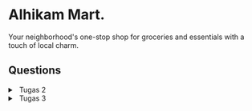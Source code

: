 # Alhikam Mart.
Your neighborhood's one-stop shop for groceries and essentials with a touch of local charm.
## Questions
<details>
<summary>&ensp;Tugas 2</summary>

### 1. Jelaskan bagaimana cara kamu mengimplementasikan checklist di atas secara step-by-step (bukan hanya sekadar mengikuti tutorial)

### Membuat proyek Django baru
#### Step 1: Buat direktori baru dan aktifkan _Virtual environment_
1. Buat direktori baru dengan nama `alhikam-mart`.
2. Buka direktori pada _terminal_ kemudian jalankan perintah berikut.
```
python3 -m venv env
```
3. Aktifkan *Virtual Environment* dengan perintah berikut.
```
source env/bin/activate
```

#### Step 2: _Install_ semua dependencies yang dibutuhkan dan buat proyek Django baru
1. _Install_ semua dependencies di dalam _virtual environment_ dengan menjalankan perintah `pip3 install django
gunicorn
whitenoise
psycopg2-binary
requests
urllib3`
2. Setelah itu, buat proyek Django baru menggunakan perintah `django-admin startproject alhikam-mart .`

### Membuat aplikasi dengan nama main.
1. *Di dalam _virtual environment_*, jalankan perintah
`python manage.py startapp main`. Sebuah direktori aplikasi baru bernama `main` akan terbuat di dalam direktori utama.
2. Buka file `settings.py` pada direktori proyek, kemudian tambahkan `main` ke dalam variabel `INSTALLED_APPS` seperti berikut:
```python
INSTALLED_APPS = [
    ...
    'main',
    ...
]
```
3. Setelah itu, aplikasi main sudah berhasil terbuat dan terdaftar ke dalam proyek `alhikam-mart`.

### Melakukan _routing_ pada proyek.
1. Buka file `urls.py` pada direktori proyek `alhikam-mart`.
2. Pada variable `urlpatterns`, tambahkan kode berikut.
```python
from django.contrib import admin
from django.urls import path,include

urlpatterns = [
    ...,
    path('main/', include('main.urls')),
    ...
]
```

### Membuat model pada aplikasi `main` dengan nama `Product`
1. Buka file `models.py` kemudian buat objek model dengan mendefinisikan atribut-atribut yang ingin kita gunakan seperti sebagai berikut.
```python
from django.db import models

class Product(models.Model):
    name = models.CharField(max_length=255)
    amount = models.IntegerField()
    description = models.TextField()
```

2. Buat dan aplikasikan migrasi pada model dengan menjalankan perintah berikut.
* Buat migrasi model
```
python3 manage.py makemigrations
```
> perintah ini berfungsi untuk membuat berkas migrasi yang berisi perubahan pada model yang telah kita buat.

* Aplikasikan migrasi ke basis data.
```
python3 manage.py migrate
```
> perintah ini berfungsi untuk mengaplikasikan perubahan pada berkas migrasi ke basis data.

Dengan menjalankan langkah-langkah ini, kita telah berhasil membuat model pada aplikasi `main` dengan nama `Product`.

###  Membuat dan menghubungkan fungsi pada `views.py` dengan template.
1. Buat fungsi `show_main` pada `views.py` untuk mengimplementasikan template yang ingin dirender, definisikan juga variabel-variabel yang dibutuhkan di dalam template di dalam variable `context` seperti kode berikut.
```python
from django.shortcuts import render

def show_main(request):
    context = {
        'title': 'Welcome to Alhikam Mart',
        'name': 'M. Azmy Arya Rizaldi M.',
        'class': 'PBP A'
    }

    return render(request, "main.html", context)
```

2. Di dalam direktori `main`, buat direktori baru bernama `templates` kemudian buat file `main.html` di dalamnya. Pada file `main.html`, modifikasi tampilan pada template dengan menggunakan variable-variable yang di-_passing_ dari `views`.
```html
<h1>{{ title }}</h1>

<h5>Name: </h5>
<p>{{ name }}<p>
<h5>Class: </h5>
<p>{{ class }}<p>
```

> Dengan melakukan langkah ini, views telah terhubung dengan template dan siap untuk dirender menggunakan fungsi `show_main`.

## Membuat _routing_ pada aplikasi `main`.
1. Buat file dengan nama `urls.py` di dalam direktori `main`.
2. Setelah itu, masukkan kode berikut untuk mengatur views yang diinginkan pada tiap _path_.
```python
from django.urls import path
from main.views import show_main

app_name = 'main'

urlpatterns = [
    path('', show_main, name='show_main'),
]
```

Dengan melakukan langkah ini, fungsi `show_main` yang telah dibuat pada `views.py` dapat dipetakan ke URL yang diinginkan.


### 2. Buatlah bagan yang berisi request client ke web aplikasi berbasis Django beserta responnya dan jelaskan pada bagan tersebut kaitan antara urls.py, views.py, models.py, dan berkas html

![Bagan](/img/bagan.png "Bagan")


### 3. Jelaskan mengapa kita menggunakan virtual environment? Apakah kita tetap dapat membuat aplikasi web berbasis Django tanpa menggunakan virtual environment?
&emsp; **Virtual environment** digunakan untuk mengisolasi package serta dependencies dari aplikasi sehingga tidak bertabrakan dengan versi lain yang ada pada komputer. Kita tetap dapat membuat aplikasi web berbasis Django **tanpa** menggunakan **virtual environment** tetapi penggunaannya sangat disarankan untuk menghindari konflik dependensi dan memudahkan pengelolaan proyek secara keseluruhan.

### 4. Jelaskan apakah itu MVC, MVT, MVVM dan perbedaan dari ketiganya.
&emsp;MVC (Model-View-Controller), MVT (Model-View-Template), dan MVVM (Model-View-ViewModel) adalah pola desain yang memisahkan logika aplikasi, tampilan, dan data:

##### - MVC: 
&emsp;**Model** mengelola data, **View** menampilkan data, dan **Controller** mengatur logika aplikasi. Hubungan satu arah antara Model, View, dan Controller.

##### - MVT: 
&emsp;Mirip dengan MVC, tetapi Controller digantikan oleh **Template**, yang mengatur tampilan dan logika presentasi di dalam tampilan HTML. MVT biasanya terkait dengan kerangka kerja web seperti **Django.**

##### - MVVM: 
&emsp;**Model** mengelola data, **View** menampilkan data, dan **ViewModel** bertindak sebagai perantara antara keduanya. ViewModel memungkinkan View berkomunikasi dengan Model tanpa mengetahui detail implementasi Model. Digunakan terutama dalam aplikasi berbasis tampilan data seperti desktop dan mobile.
</details>
<details>
<summary>&ensp;Tugas 3</summary>

### 1. Apa perbedaan antara form POST dan form GET dalam Django?

| `POST`          | `GET`          |
| :-------------: |:-------------:|
|Data dikirim dalam *request body* sehingga tidak terlihat di URL  | Data dikirim sebagai bagian dari URL dan terlihat oleh semua orang yang melihat URL tersebut
|Lebih aman untuk mengirim data sensitif karena tidak dapat dilihat oleh penggun |Tidak cocok untuk mengirim data sensitif karena kerentanannya terhadap pihak ketiga yang dapat melihat data|
|Biasanya digunakan untuk mengirim data yang akan memengaruhi perubahan status di server|Biasanya digunakan untuk mengambil data dari server tanpa mengubah statusnya|
|Tidak terbatas oleh batasan panjang URL karena data dikirim dalam *request body* sehingga lebih cocok untuk mengirim data besar atau kompleks |Terbatas dalam kapasitas data yang dapat dikirimkan karena tergantung pada panjang URL maksimum yang didukung oleh server dan browser|

### 2. Apa perbedaan utama antara XML, JSON, dan HTML dalam konteks pengiriman data?

####XML (Extensible Markup Language):

- Sebuah bahasa *markup* yang digunakan untuk mendefinisikan struktur data hierarkis dengan menggunakan tag `<>` untuk mengidentifikasi elemen-elemen dalam data.
- Biasanya dipakai untuk mengirimkan data antara berbagai aplikasi dan sebagai format penyimpanan yang dapat diurai oleh berbagai program.
- Dikenal karena memiliki aturan sintaksis yang ketat dan menghasilkan dokumen yang cenderung lebih besar dan sulit dibaca jika dibandingkan dengan JSON.

####JSON (JavaScript Object Notation):

- Sebuah format pertukaran data yang menggunakan struktur objek dan array yang sangat mudah dibaca, dengan data disusun dalam pasangan `key` dan `value`.
- Sering digunakan untuk berkomunikasi data antara aplikasi web dan server, serta sebagai format konfigurasi yang dapat dengan mudah dimengerti.
- Lebih ringan dan lebih mudah dibaca daripada XML, menjadikannya pilihan yang lebih populer untuk pertukaran data di web.

####HTML (HyperText Markup Language):

- Bahasa *markup* yang digunakan untuk membangun halaman web dengan fokus pada tampilan dan presentasi halaman.
- Utamanya digunakan untuk membuat halaman web yang bisa diakses melalui browser web dan bukan digunakan untuk pertukaran data.
- Memiliki aturan sintaksis yang ketat, tetapi tujuannya lebih ke representasi visual daripada manipulasi data mentah.

### 3. Mengapa JSON sering digunakan dalam pertukaran data antara aplikasi web modern?

JSON sering digunakan dalam pertukaran data antara aplikasi web modern karena kelebihan berikut:

- JSON memiliki format data yang sangat ringan dan mudah dibaca. Sintaksisnya sederhana dan terdiri dari pasangan `key`-`value` yang membuatnya mudah dipahami.

- JSON cocok untuk berbagai jenis data. Anda dapat dengan mudah mewakili data kompleks, termasuk objek, array, dan tipe data primitif, menjadikannya format yang sangat fleksibel.

- JSON didukung oleh banyak bahasa pemrograman sehingga sangat cocok untuk pengembangan aplikasi web yang melibatkan berbagai teknologi.

### 4. Jelaskan bagaimana cara kamu mengimplementasikan checklist di atas secara step-by-step (bukan hanya sekadar mengikuti tutorial).

## Membuat Page Untuk Input Data
1. Buat file `forms.py` pada direktori main dan tambahkan kode berikut.
```python
from django.forms import ModelForm
from main.models import Product

class ProductForm(ModelForm):
    class Meta:
        model = Product
        fields = ["name", "amount", "description"]
```

2. Buka `views.py` pada folder main dan tambahkan import berikut. 
```python
from django.urls import reverse
from django.http import HttpResponseRedirect
from main.forms import ProductForm
from main.models import Product
```

kemudian buatlah fungsi baru `create_product` untuk menerima data secara otomatis ketika data di-*submit* dari *form*.

```python
def create_product(request):
    form = ProductForm(request.POST or None)

    if form.is_valid() and request.method == "POST":
        form.save()
        return HttpResponseRedirect(reverse('main:show_main'))

    context = {'form': form}
    return render(request, "create_product.html", context)
```

3. Ubah fungsi `show_main` pada `views.py` menjadi seperti berikut.

```python
def show_main(request):
    products = Product.objects.all()

    context = {
        'name': 'M Azmy Arya Rizaldi M',
        'class': 'PBP A',
        'products': products
    }

    return render(request, "main.html", context)
```
4. Buat file HTML baru bernama `create_product.html` pada `main/templates` sebagai tampilan `form` saat akan menambahkan product

```html
{% extends 'base.html' %} 

{% block content %}
<h1>Add New Product</h1>

<form method="POST">
    {% csrf_token %}
    <table>
        {{ form.as_table }}
        <tr>
            <td></td>
            <td>
                <input type="submit" value="Add Product"/>
            </td>
        </tr>
    </table>
</form>

{% endblock %}
```
5. Tampilkan tombol `Add New Product` pada `main.html`
```html
...
    <table>
        <tr>
            <th>Name</th>
            <th>Amount</th>
            <th>Description</th>
            <th>Date Added</th>
        </tr>
    
        {% comment %} Berikut cara memperlihatkan data produk di bawah baris ini {% endcomment %}
    
        {% for product in products %}
            <tr>
                <td>{{product.name}}</td>
                <td>{{product.amount}}</td>
                <td>{{product.description}}</td>
                <td>{{product.date_added}}</td>
            </tr>
        {% endfor %}
    </table>
    
    <br />
    
    <a href="{% url 'main:create_product' %}">
        <button>
            Add New Product
        </button>
    </a>
{% endblock content %}
```

## **Fungsi untuk mengembalikan data dalam bentuk XML dan JSON**
1. Pada `views.py` yang berada di folder `main` tambahkan *import* berikut.
```python
from django.http import HttpResponse
from django.core import serializers
```

2. Buatlah fungsi untuk mengambil semua objek `Product` dan mengembalikannya dalam bentuk `HttpResponse` berisi data yang sudah di-_serialize_ menggunakan `serializers` sesuai format yang diinginkan. 
```python
def show_xml(request):
    data = Product.objects.all()
    return HttpResponse(serializers.serialize("xml", data), content_type="application/xml")

def show_json(request):
    data = Product.objects.all()
    return HttpResponse(serializers.serialize("json", data), content_type="application/json")

def show_xml_by_id(request, id):
    data = Product.objects.filter(pk=id)
    return HttpResponse(serializers.serialize("xml", data), content_type="application/xml")

def show_json_by_id(request, id):
    data = Product.objects.filter(pk=id)
    return HttpResponse(serializers.serialize("json", data), content_type="application/json")
```

## **Membuat _routing_**
1. Buka `urls.py` pada `main` dan import semua fungsi yang sudah dibuat.
```python
from main.views import show_main, create_product, show_xml, show_json, show_xml_by_id, show_json_by_id 
```

2. Tambahkan *path url* untuk masing-masing fungsi ke dalam `urlpatterns`.
```python
urlpatterns = [
    path('', show_main, name='show_main'),
    path('create-product', create_product, name='create_product'),
    path('xml/', show_xml, name='show_xml'), 
    path('json/', show_json, name='show_json'),
    path('xml/<int:id>/', show_xml_by_id, name='show_xml_by_id'),
    path('json/<int:id>/', show_json_by_id, name='show_json_by_id')
]
```  
Jalankan dengan perintah `python manage.py runserver` dan aplikasi dapat diakses pada [http://localhost:8000](http://localhost:8000).

### 5. Mengakses kelima URL di poin 2 menggunakan Postman, membuat screenshot dari hasil akses URL pada Postman.

#### HTML
![Bagan](/img/html.png "HTML")
#### JSON
![Bagan](/img/json.png "JSON")
#### JSON by ID
![Bagan](/img/json_by_id.png "JSON by ID")
#### XML
![Bagan](/img/xml.png "XML")
#### XML by ID
![Bagan](/img/xml_by_id.png "XML by ID")

</details>